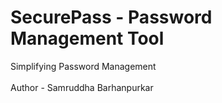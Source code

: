 # SecurePass - Password Management Tool
Simplifying Password Management
<br><br>
Author - Samruddha Barhanpurkar